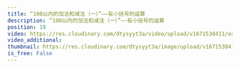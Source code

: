 ```yaml
---
title: “100以内的加法和减法（一）”——有小括号的运算
description: “100以内的加法和减法（一）”——有小括号的运算
position: 19
video: https://res.cloudinary.com/dtysyyt3a/video/upload/v1671538411/easymath/1年级下/06单元100以内的加法和减法（一）/npvpvxv8pangj1emdpfx.mp4
video_additional: 
thumbnail: https://res.cloudinary.com/dtysyyt3a/image/upload/v1671538413/easymath/1年级下/06单元100以内的加法和减法（一）/rqtapw08ypymiukssdwt.png
is_free: False
---
```

